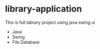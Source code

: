 # library-application

This is full labrary project using java swing ui

-  Java
-  Swing
-  File Database
